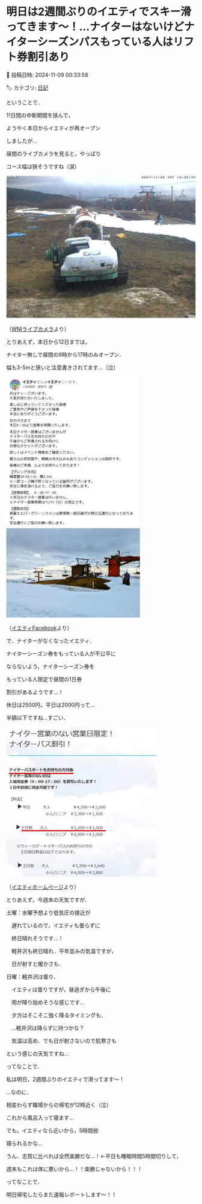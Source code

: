 # 明日は2週間ぶりのイエティでスキー滑ってきます～！…ナイターはないけどナイターシーズンパスもっている人はリフト券割引あり

📅 投稿日時: 2024-11-09 00:33:58

🏷️ カテゴリ: [日記](cc4b5682fb7b8b144980957a978653fb0.md)

ということで．


11日間の中断期間を挟んで，


ようやく本日からイエティが再オープン


しましたが…


昼間のライブカメラを見ると，やっぱり


コース幅は狭そうですね（涙）







![a9a266d26f0128227660fc81663fccb9.jpg](images/a9a266d26f0128227660fc81663fccb9.jpg)




（[WNIライブカメラ](http://webcam.wni.co.jp/KAC24326/loop.html)より）





とりあえず，本日から12日までは，


ナイター無しで昼間の9時から17時のみオープン．


幅も3-5mと狭いと注意書きされてます…（泣）







![fedf9c6bf9dac8e067b318bbab29483b.jpg](images/fedf9c6bf9dac8e067b318bbab29483b.jpg)




（[イエティFacebook](https://www.facebook.com/YetiSnowtown/posts/pfbid0XGhCDHtkuue9TpbuxvyPN6Nyq2ugHmho93nDi9GjgtYuVRfAgHgsbGAVzEy1HWXl)より）





で．ナイターがなくなったイエティ．


ナイターシーズン券をもっている人が不公平に


ならないよう，ナイターシーズン券を


もっている人限定で昼間の1日券


割引があるようです…！


休日は2500円，平日は2000円って…


半額以下ですね…すごい．







![9a879dad45f83c472a52b95c4f8641c1.jpg](images/9a879dad45f83c472a52b95c4f8641c1.jpg)




（[イエティホームページ](https://www.yeti-resort.com/event/2024/11/post-116.html)より）





とりあえず，今週末の天気ですが．





土曜：水曜予想より低気圧の接近が


　遅れているので，イエティも曇らずに


　終日晴れそうです…！


　軽井沢も終日晴れ．平年並みの気温ですが，


　日が射すと暖かさも．





日曜：軽井沢は曇り．


　イエティは曇りですが，昼過ぎから午後に


　雨が降り始めそうな感じです…


　夕方はそこそこ強く降るタイミングも．


　…軽井沢は降らずに持つかな？


　気温は高め．でも日が射さないので肌寒さも





という感じの天気ですね…





ってなことで．


私は明日，2週間ぶりのイエティで滑ってます～！





…なのに．


相変わらず職場からの帰宅が12時近く（泣）


これから風呂入って寝ます…


でも，イエティなら近いから，5時間弱


寝られるかな…


うん．志賀に比べれば全然楽勝だな…！←平日も睡眠時間5時間切りして，


週末もこれは体に悪いから…！！楽勝じゃないから！！！





ってなことで．


明日帰宅したらまた速報レポートします～！！
